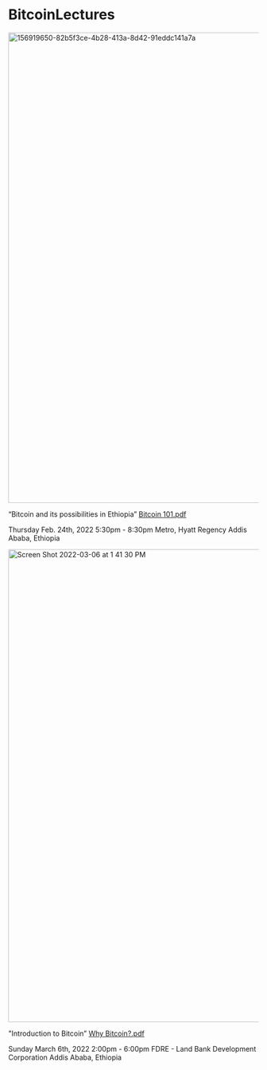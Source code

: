 # BitcoinLectures

<img width="944" alt="156919650-82b5f3ce-4b28-413a-8d42-91eddc141a7a" src="https://user-images.githubusercontent.com/87287532/205466897-96e93089-f61d-480c-be05-a88fcb92bf7d.png">

“Bitcoin and its possibilities in Ethiopia”
[Bitcoin 101.pdf](https://github.com/BitcoinBirr/Bitcoin101/files/8132904/Bitcoin.101.pdf)


Thursday
Feb. 24th, 2022
5:30pm - 8:30pm
Metro, Hyatt Regency
Addis Ababa, Ethiopia

<img width="949" alt="Screen Shot 2022-03-06 at 1 41 30 PM" src="https://user-images.githubusercontent.com/87287532/156919656-726bf2c5-3617-4589-b0d9-33d5b2688d0d.png">

"Introduction to Bitcoin”
[Why Bitcoin?.pdf](https://github.com/BitcoinBirr/BitcoinLectures/files/8192361/Why.Bitcoin.pdf)


Sunday
March 6th, 2022
2:00pm - 6:00pm
FDRE - Land Bank Development Corporation
Addis Ababa, Ethiopia
